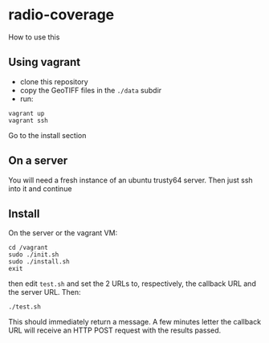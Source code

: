 # radio-coverage

How to use this

## Using vagrant

- clone this repository
- copy the GeoTIFF files in the `./data` subdir
- run:

```
vagrant up
vagrant ssh
```

Go to the install section

## On a server

You will need a fresh instance of an ubuntu trusty64 server. Then just ssh into it and continue

## Install

On the server or the vagrant VM:

```
cd /vagrant
sudo ./init.sh
sudo ./install.sh
exit
```

then edit `test.sh` and set the 2 URLs to, respectively, the callback URL and the server URL. Then:

```
./test.sh
```

This should immediately return a message. A few minutes letter the callback URL will receive an HTTP POST request with the results passed.
